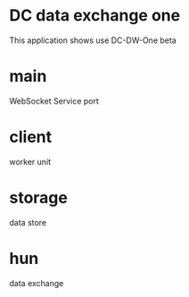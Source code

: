 # DC data exchange one

This application shows use DC-DW-One beta
 
 # main
 WebSocket Service port
 
 # client
 worker unit
 
 # storage
 data store
 
 # hun
data exchange